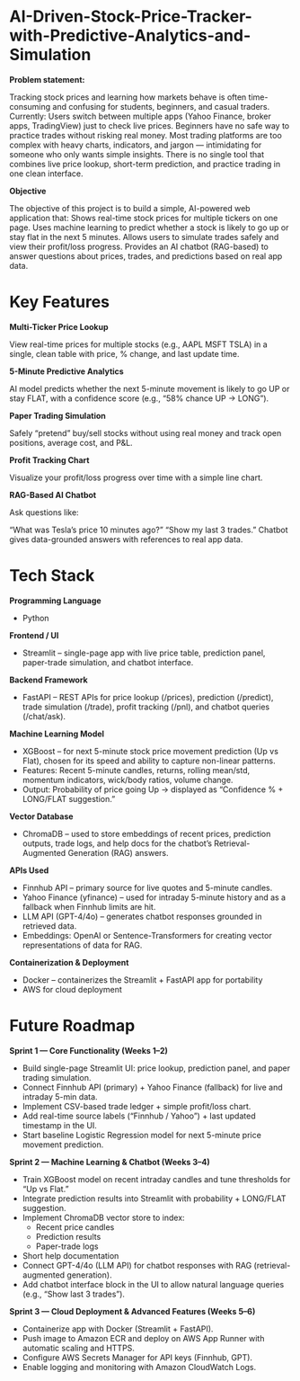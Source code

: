 # AI-Driven-Stock-Price-Tracker-with-Predictive-Analytics-and-Simulation

**Problem statement:**

Tracking stock prices and learning how markets behave is often time-consuming and confusing for students, beginners, and casual traders.
Currently:
  Users switch between multiple apps (Yahoo Finance, broker apps, TradingView) just to check live prices.
  Beginners have no safe way to practice trades without risking real money.
  Most trading platforms are too complex with heavy charts, indicators, and jargon — intimidating for someone who only wants simple insights.
  There is no single tool that combines live price lookup, short-term prediction, and practice trading in one clean interface.

**Objective**

The objective of this project is to build a simple, AI-powered web application that:
  Shows real-time stock prices for multiple tickers on one page.
  Uses machine learning to predict whether a stock is likely to go up or stay flat in the next 5 minutes.
  Allows users to simulate trades safely and view their profit/loss progress.
  Provides an AI chatbot (RAG-based) to answer questions about prices, trades, and predictions based on real app data.


# Key Features

**Multi-Ticker Price Lookup**

View real-time prices for multiple stocks (e.g., AAPL MSFT TSLA) in a single, clean table with price, % change, and last update time.

**5-Minute Predictive Analytics**

AI model predicts whether the next 5-minute movement is likely to go UP or stay FLAT, with a confidence score (e.g., “58% chance UP → LONG”).

**Paper Trading Simulation**

Safely “pretend” buy/sell stocks without using real money and track open positions, average cost, and P&L.

**Profit Tracking Chart**

Visualize your profit/loss progress over time with a simple line chart.

**RAG-Based AI Chatbot**

Ask questions like:

“What was Tesla’s price 10 minutes ago?”
“Show my last 3 trades.”
Chatbot gives data-grounded answers with references to real app data.

# Tech Stack

**Programming Language**
 - Python

**Frontend / UI**
- Streamlit – single-page app with live price table, prediction panel, paper-trade simulation, and chatbot interface.
  
**Backend Framework**
- FastAPI – REST APIs for price lookup (/prices), prediction (/predict), trade simulation (/trade), profit tracking (/pnl), and chatbot queries (/chat/ask).

**Machine Learning Model**

- XGBoost – for next 5-minute stock price movement prediction (Up vs Flat), chosen for its speed and ability to capture non-linear patterns.
- Features: Recent 5-minute candles, returns, rolling mean/std, momentum indicators, wick/body ratios, volume change.
- Output: Probability of price going Up → displayed as “Confidence % + LONG/FLAT suggestion.”
  
**Vector Database**

- ChromaDB – used to store embeddings of recent prices, prediction outputs, trade logs, and help docs for the chatbot’s Retrieval-Augmented Generation (RAG) answers.

**APIs Used**

- Finnhub API – primary source for live quotes and 5-minute candles.
- Yahoo Finance (yfinance) – used for intraday 5-minute history and as a fallback when Finnhub limits are hit.
- LLM API (GPT-4/4o) – generates chatbot responses grounded in retrieved data.
- Embeddings: OpenAI or Sentence-Transformers for creating vector representations of data for RAG.
  
**Containerization & Deployment**

- Docker – containerizes the Streamlit + FastAPI app for portability
- AWS for cloud deployment


# Future Roadmap

**Sprint 1 — Core Functionality (Weeks 1–2)**

- Build single-page Streamlit UI: price lookup, prediction panel, and paper trading simulation.
- Connect Finnhub API (primary) + Yahoo Finance (fallback) for live and intraday 5-min data.
- Implement CSV-based trade ledger + simple profit/loss chart.
- Add real-time source labels (“Finnhub / Yahoo”) + last updated timestamp in the UI.
- Start baseline Logistic Regression model for next 5-minute price movement prediction.

**Sprint 2 — Machine Learning & Chatbot (Weeks 3–4)**

- Train XGBoost model on recent intraday candles and tune thresholds for “Up vs Flat.”
- Integrate prediction results into Streamlit with probability + LONG/FLAT suggestion.
- Implement ChromaDB vector store to index:
    - Recent price candles
    - Prediction results
    - Paper-trade logs
- Short help documentation
- Connect GPT-4/4o (LLM API) for chatbot responses with RAG (retrieval-augmented generation).
- Add chatbot interface block in the UI to allow natural language queries (e.g., “Show last 3 trades”).

**Sprint 3 — Cloud Deployment & Advanced Features (Weeks 5–6)**

- Containerize app with Docker (Streamlit + FastAPI).
- Push image to Amazon ECR and deploy on AWS App Runner with automatic scaling and HTTPS.
- Configure AWS Secrets Manager for API keys (Finnhub, GPT).
- Enable logging and monitoring with Amazon CloudWatch Logs.




